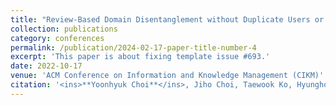 ```yaml
---
title: "Review-Based Domain Disentanglement without Duplicate Users or Contexts for Cross-Domain Recommendation"
collection: publications
category: conferences
permalink: /publication/2024-02-17-paper-title-number-4
excerpt: 'This paper is about fixing template issue #693.'
date: 2022-10-17
venue: 'ACM Conference on Information and Knowledge Management (CIKM)'
citation: '<ins>**Yoonhyuk Choi**</ins>, Jiho Choi, Taewook Ko, Hyungho Byun, Chong-Kwon Kim (2022)'
---
```


